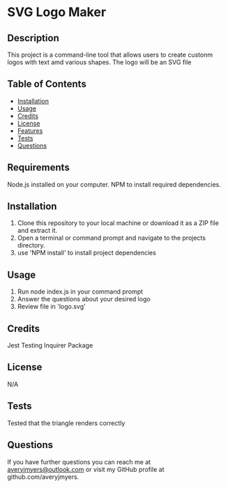 # SVG Logo Maker

## Description
This project is a command-line tool that allows users to create custonm logos with text amd various shapes. The logo will be an SVG file

## Table of Contents 
 * [Installation](#installation) 
 * [Usage](#usage) 
 * [Credits](#credits) 
 * [License](#license) 
 * [Features](#features) 
 * [Tests](#tests) 
 * [Questions](#questions)

 ## Requirements

 Node.js installed on your computer.
 NPM to install required dependencies.

## Installation
1. Clone this repository to your local machine or download it as a ZIP file and extract it.
2. Open a terminal or command prompt and navigate to the projects directory.
3. use 'NPM install' to install project dependencies


## Usage
1. Run node index.js in your command prompt
2. Answer the questions about your desired logo
3. Review file in 'logo.svg'


## Credits
Jest Testing
Inquirer Package



## License

N/A



## Tests 

Tested that the triangle renders correctly

## Questions 
 If you have further questions you can reach me at averyjmyers@outlook.com  or visit my GitHub profile at github.com/averyjmyers.
